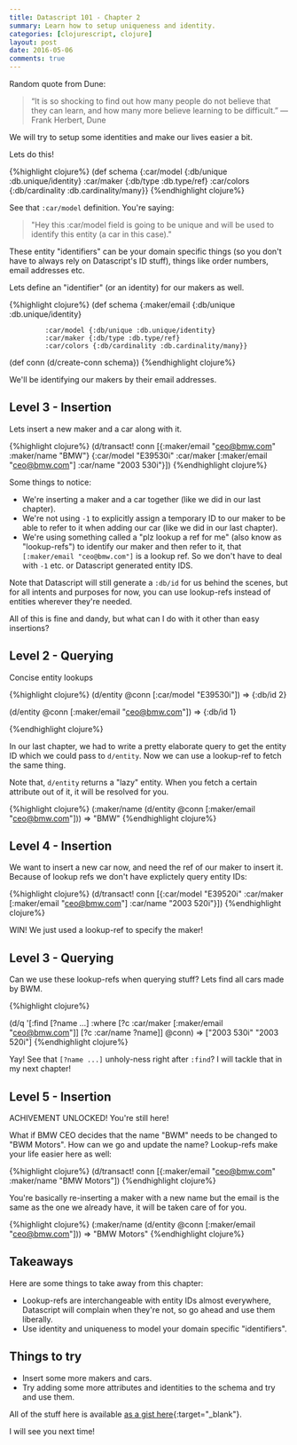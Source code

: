 ```yaml
---
title: Datascript 101 - Chapter 2
summary: Learn how to setup uniqueness and identity.
categories: [clojurescript, clojure]
layout: post
date: 2016-05-06
comments: true
---
```


Random quote from Dune:

> “It is so shocking to find out how many people do not believe that they can learn, and how many more believe learning to be difficult.” ― Frank Herbert, Dune

We will try to setup some identities and make our lives easier a bit.

Lets do this!

{%highlight clojure%}
(def schema {:car/model {:db/unique :db.unique/identity}
             :car/maker {:db/type :db.type/ref}
             :car/colors {:db/cardinality :db.cardinality/many}}
{%endhighlight clojure%}

See that `:car/model` definition.  You're saying:

> "Hey this :car/model field is going to be unique and will be used to identify this entity (a car in this case)."

These entity "identifiers" can be your domain specific things (so you don't have to always rely on Datascript's ID stuff), things like order numbers, email addresses etc.

Lets define an "identifier" (or an identity) for our makers as well.

{%highlight clojure%}
(def schema {:maker/email {:db/unique :db.unique/identity}

             :car/model {:db/unique :db.unique/identity}
             :car/maker {:db/type :db.type/ref}
             :car/colors {:db/cardinality :db.cardinality/many}}

(def conn (d/create-conn schema})
{%endhighlight clojure%}

We'll be identifying our makers by their email addresses.

## Level 3 - Insertion

Lets insert a new maker and a car along with it.

{%highlight clojure%}
(d/transact! conn [{:maker/email "ceo@bmw.com"
                    :maker/name "BMW"}
                   {:car/model "E39530i"
                    :car/maker [:maker/email "ceo@bmw.com"]
                    :car/name "2003 530i"}])
{%endhighlight clojure%}

Some things to notice:

 - We're inserting a maker and a car together (like we did in our last chapter).
 - We're not using `-1` to explicitly assign a temporary ID to our maker to be able to refer to it when adding our car (like we did in our last chapter).
 - We're using something called a "plz lookup a ref for me" (also know as "lookup-refs") to identify our maker and then refer to it, that `[:maker/email "ceo@bmw.com"]` is a lookup ref. So we don't have to deal with `-1` etc. or Datascript generated entity IDS.

Note that Datascript will still generate a `:db/id` for us behind the scenes, but for all intents and purposes for now, you can use lookup-refs instead of entities wherever they're needed.

All of this is fine and dandy, but what can I do with it other than easy insertions?

## Level 2 - Querying

Concise entity lookups

{%highlight clojure%}
(d/entity @conn [:car/model "E39530i"])
=> {:db/id 2}

(d/entity @conn [:maker/email "ceo@bmw.com"])
=> {:db/id 1}

{%endhighlight clojure%}

In our last chapter, we had to write a pretty elaborate query to get the entity ID which we could pass to `d/entity`.  Now we can use a lookup-ref to fetch the same thing.

Note that, `d/entity` returns a "lazy" entity.  When you fetch a certain attribute out of it, it will be resolved for you.

{%highlight clojure%}
(:maker/name (d/entity @conn [:maker/email "ceo@bmw.com"]))
=> "BMW"
{%endhighlight clojure%}

## Level 4 - Insertion

We want to insert a new car now, and need the ref of our maker to insert it.  Because of lookup refs we don't have explictely query entity IDs:

{%highlight clojure%}
(d/transact! conn [{:car/model "E39520i"
                    :car/maker [:maker/email "ceo@bmw.com"]
                    :car/name "2003 520i"}])
{%endhighlight clojure%}

WIN! We just used a lookup-ref to specify the maker!


## Level 3 - Querying

Can we use these lookup-refs when querying stuff? Lets find all cars made by BWM.

{%highlight clojure%}

(d/q '[:find [?name ...]
       :where
       [?c :car/maker [:maker/email "ceo@bmw.com"]]
       [?c :car/name ?name]]
     @conn)
=> ["2003 530i" "2003 520i"]
{%endhighlight clojure%}

Yay!  See that `[?name ...]` unholy-ness right after `:find`?  I will tackle that in my next chapter!

## Level 5 - Insertion

ACHIVEMENT UNLOCKED! You're still here!

What if BMW CEO decides that the name "BWM" needs to be changed to "BWM Motors".  How can we go and update the name? Lookup-refs make your life easier here as well:

{%highlight clojure%}
(d/transact! conn [{:maker/email "ceo@bmw.com"
                    :maker/name "BMW Motors"])
{%endhighlight clojure%}

You're basically re-inserting a maker with a new name but the email is the same as the one we already have, it will be taken care of for you.

{%highlight clojure%}
(:maker/name (d/entity @conn [:maker/email "ceo@bmw.com"]))
=> "BMW Motors"
{%endhighlight clojure%}

## Takeaways

Here are some things to take away from this chapter:

 - Lookup-refs are interchangeable with entity IDs almost everywhere, Datascript will complain when they're not, so go ahead and use them liberally.
 - Use identity and uniqueness to model your domain specific "identifiers".


## Things to try

  - Insert some more makers and cars.
  - Try adding some more attributes and identities to the schema and try and use them.

All of the stuff here is available [as a gist here](https://gist.github.com/verma/754521e85d9ddbc6554df13b82e3e255){:target="_blank"}.


I will see you next time!

